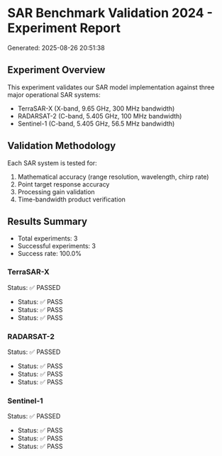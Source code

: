 
# SAR Benchmark Validation 2024 - Experiment Report
Generated: 2025-08-26 20:51:38

## Experiment Overview
This experiment validates our SAR model implementation against three major 
operational SAR systems:
- TerraSAR-X (X-band, 9.65 GHz, 300 MHz bandwidth)
- RADARSAT-2 (C-band, 5.405 GHz, 100 MHz bandwidth)  
- Sentinel-1 (C-band, 5.405 GHz, 56.5 MHz bandwidth)

## Validation Methodology
Each SAR system is tested for:
1. Mathematical accuracy (range resolution, wavelength, chirp rate)
2. Point target response accuracy
3. Processing gain validation
4. Time-bandwidth product verification

## Results Summary
- Total experiments: 3
- Successful experiments: 3
- Success rate: 100.0%

### TerraSAR-X
Status: ✅ PASSED

- Status: ✅ PASS
- Status: ✅ PASS
- Status: ✅ PASS

### RADARSAT-2
Status: ✅ PASSED

- Status: ✅ PASS
- Status: ✅ PASS
- Status: ✅ PASS

### Sentinel-1
Status: ✅ PASSED

- Status: ✅ PASS
- Status: ✅ PASS
- Status: ✅ PASS

